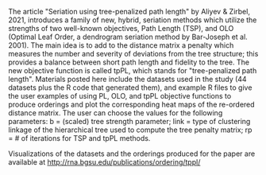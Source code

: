 The article "Seriation using tree-penalized path length" by Aliyev & Zirbel, 2021, introduces a family of new, hybrid, seriation methods which utilize the strengths of two
well-known objectives, Path Length (TSP), and OLO (Optimal Leaf Order, a dendrogram seriation method by Bar-Joseph et al. 2001).
The main idea is to add to the distance matrix a penalty which measures the number and severity of deviations from the tree structure; this provides a balance between short path length and fidelity to the tree.
The new objective function is called tpPL, which stands for "tree-penalized path length".
Materials posted here include the datasets used in the study (44 datasets plus the R code that generated them), and example R files to give the user examples of using PL, OLO, and tpPL objective functions to produce orderings and plot the corresponding heat maps of the re-ordered distance matrix.
The user can choose the values for the following parameters:
b = (scaled) tree strength parameter;
link = type of clustering linkage of the hierarchical tree used to compute the tree penalty matrix;
rp = # of iterations for TSP and tpPL methods.

Visualizations of the datasets and the orderings produced for the paper are available at http://rna.bgsu.edu/publications/ordering/tppl/
